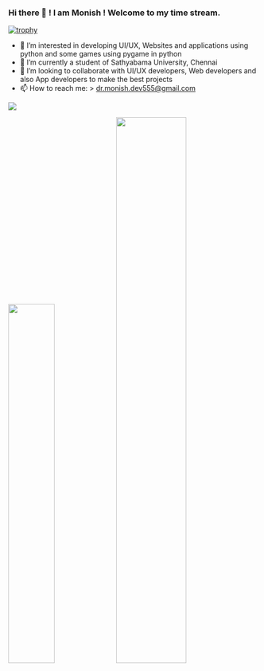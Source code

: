 ### Hi there 👋 ! I am Monish ! Welcome to my time stream.

[![trophy](https://github-profile-trophy.vercel.app/?username=coder-monishr&theme=onedark)](https://github.com/coder-monishr/github-profile-trophy)


- 👀 I’m interested in developing UI/UX, Websites and applications using python and some games using pygame in python 
- 🌱 I’m currently a student of Sathyabama University, Chennai
- 💞️ I’m looking to collaborate with UI/UX developers, Web developers and also App developers to make the best projects
- 📫 How to reach me: 
          > dr.monish.dev555@gmail.com


![](https://komarev.com/ghpvc/?username=coder-monishr&color=green)

<img width="43%"  src="https://github-readme-streak-stats.herokuapp.com/?user=coder-monishr&hide_border=true" /><img width="53%"  src="https://github-readme-stats.vercel.app/api?username=coder-monishr&count_private=true&show_icons=true&include_all_commits=false&hide_border=true&hide_title=true" />



<!---
coder-monishr/coder-monishr is a ✨ special ✨ repository because its `README.md` (this file) appears on your GitHub profile.
You can click the Preview link to take a look at your changes.
--->
